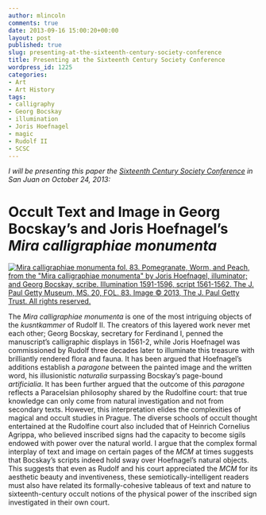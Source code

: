 ```yaml
---
author: mlincoln
comments: true
date: 2013-09-16 15:00:20+00:00
layout: post
published: true
slug: presenting-at-the-sixteenth-century-society-conference
title: Presenting at the Sixteenth Century Society Conference
wordpress_id: 1225
categories:
- Art
- Art History
tags:
- calligraphy
- Georg Bocskay
- illumination
- Joris Hoefnagel
- magic
- Rudolf II
- SCSC
---
```


*I will be presenting this paper the [Sixteenth Century Society Conference](http://sixteenthcentury.org/conference/) in San Juan on October 24, 2013:*



# Occult Text and Image in Georg Bocskay’s and Joris Hoefnagel’s *Mira calligraphiae monumenta*

[![Mira calligraphiae monumenta fol. 83. Pomegranate, Worm, and Peach, from the "Mira calligraphiae monumenta" by Joris Hoefnagel, illuminator; and Georg Bocskay, scribe. Illumination 1591-1596, script 1561-1562. The J. Paul Getty Museum, MS. 20, FOL. 83. Image © 2013, The J. Paul Getty Trust. All rights reserved.][mcm]](http://www.getty.edu/art/gettyguide/artObjectDetails?artobj=2648)

[mcm]: http://www.getty.edu/art/collections/images/l/00264801.jpg "Mira calligraphiae monumenta fol. 83. Pomegranate, Worm, and Peach, from the *Mira calligraphiae monumenta* by Joris Hoefnagel, illuminator; and Georg Bocskay, scribe. Illumination 1591-1596, script 1561-1562. The J. Paul Getty Museum, MS. 20, FOL. 83. Image © 2013, The J. Paul Getty Trust. All rights reserved."

The *Mira calligraphiae monumenta* is one of the most intriguing objects of the *kusntkammer* of Rudolf II. The creators of this layered work never met each other; Georg Bocskay, secretary for Ferdinand I, penned the manuscript’s calligraphic displays in 1561-2, while Joris Hoefnagel was commissioned by Rudolf three decades later to illuminate this treasure with brilliantly rendered flora and fauna. It has been argued that Hoefnagel’s additions establish a *paragone* between the painted image and the written word, his illusionistic *naturalia* surpassing Bocskay’s page-bound *artificialia*. It has been further argued that the outcome of this *paragone* reflects a Paracelsian philosophy shared by the Rudolfine court: that true knowledge can only come from natural investigation and not from secondary texts. However, this interpretation elides the complexities of magical and occult studies in Prague. The diverse schools of occult thought entertained at the Rudolfine court also included that of Heinrich Cornelius Agrippa, who believed inscribed signs had the capacity to become sigils endowed with power over the natural world. I argue that the complex formal interplay of text and image on certain pages of the *MCM* at times suggests that Bocskay’s scripts indeed hold sway over Hoefnagel’s natural objects. This suggests that even as Rudolf and his court appreciated the *MCM* for its aesthetic beauty and inventiveness, these semiotically-intelligent readers must also have related its formally-cohesive tableaus of text and nature to sixteenth-century occult notions of the physical power of the inscribed sign investigated in their own court.
